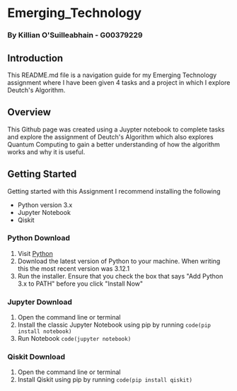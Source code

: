 # Emerging_Technology
### By Killian O'Suilleabhain - G00379229
## Introduction
This README.md file is a navigation guide for my Emerging Technology assignment where I have been given 4 tasks and a project in which I explore Deutch's Algorithm. 
## Overview
This Github page was created using a Juypter notebook to complete tasks and explore the assignment of Deutch's Algorithm which also explores Quantum Computing to gain a better understanding of how the algorithm works and why it is useful.
## Getting Started
Getting started with this Assignment I recommend installing the following
* Python version 3.x
* Jupyter Notebook
* Qiskit

### Python Download
1. Visit [Python](https://www.python.org/ "Python.org")
2. Download the latest version of Python to your machine. When writing this the most recent version was 3.12.1
3. Run the installer. Ensure that you check the box that says "Add Python 3.x to PATH" before you click "Install Now" 

### Jupyter Download
1. Open the command line or terminal 
2. Install the classic Jupyter Notebook using pip by running
`code(pip install notebook)`
3. Run Notebook
`code(jupyter notebook)`

### Qiskit Download
1. Open the command line or terminal
2. Install Qiskit using pip by running
`code(pip install qiskit)`
